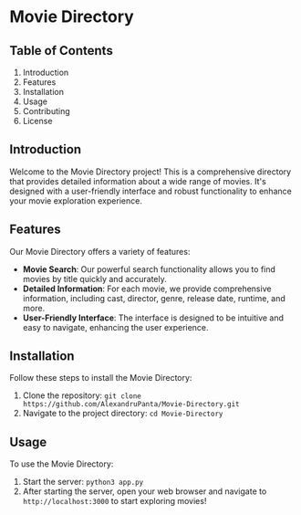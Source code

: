 # Movie Directory

## Table of Contents
1. Introduction
2. Features
3. Installation
4. Usage
5. Contributing
6. License

## Introduction
Welcome to the Movie Directory project! This is a comprehensive directory that provides detailed information about a wide range of movies. It's designed with a user-friendly interface and robust functionality to enhance your movie exploration experience.

## Features
Our Movie Directory offers a variety of features:

- **Movie Search**: Our powerful search functionality allows you to find movies by title quickly and accurately.
- **Detailed Information**: For each movie, we provide comprehensive information, including cast, director, genre, release date, runtime, and more.
- **User-Friendly Interface**: The interface is designed to be intuitive and easy to navigate, enhancing the user experience.

## Installation
Follow these steps to install the Movie Directory:

1. Clone the repository: `git clone https://github.com/AlexandruPanta/Movie-Directory.git`
2. Navigate to the project directory: `cd Movie-Directory`

## Usage
To use the Movie Directory:

1. Start the server: `python3 app.py`
2. After starting the server, open your web browser and navigate to `http://localhost:3000` to start exploring movies!
